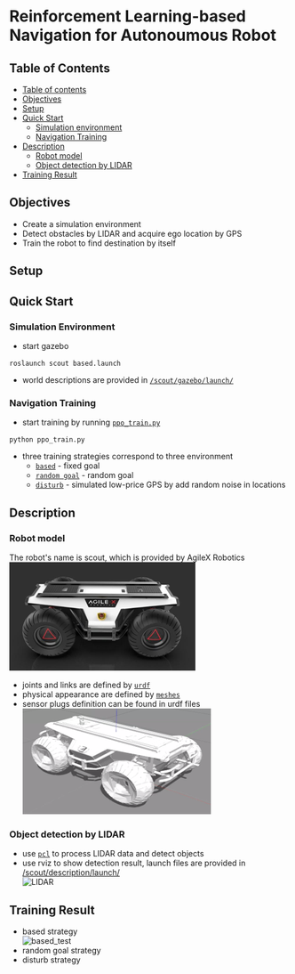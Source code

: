 # Reinforcement Learning-based Navigation for Autonoumous Robot

## Table of Contents  
- [Table of contents](#table-of-contents)  
- [Objectives](#objectives)  
- [Setup](#setup)  
- [Quick Start](#quick-start)  
   - [Simulation environment](#simulation-environment)  
   - [Navigation Training](#navigation-training)  
- [Description](#description)  
   - [Robot model](#robot-model)
   - [Object detection by LIDAR](#object-detection-by-LIDAR)  
- [Training Result](#training-result)

## Objectives  
- Create a simulation environment
- Detect obstacles by LIDAR and acquire ego location by GPS
- Train the robot to find destination by itself

## Setup  

## Quick Start
### Simulation Environment  
- start gazebo
```
roslaunch scout based.launch
```
- world descriptions are provided in [`/scout/gazebo/launch/`](/scout/gazebo/launch/)  

### Navigation Training
- start training by running [`ppo_train.py`](/scout/src/based/ppo_train.py)
```
python ppo_train.py
```
- three training strategies correspond to three environment  
   - [`based`](/scout/src/based/) - fixed goal  
   - [`random goal`](/scout/src/random_goal/) - random goal  
   - [`disturb`](/scout/src/disturb/) - simulated low-price GPS by add random noise in locations  

## Description
### Robot model
The robot's name is scout, which is provided by AgileX Robotics  
![real model](./img/scout_real.png)  
- joints and links are defined by [`urdf`](/scout/description/urdf/)
- physical appearance  are defined by [`meshes`](/scout/description/meshes/)
- sensor plugs definition can be found in urdf files  
![virtual_model](./img/scout_vir.png)  

### Object detection by LIDAR  
- use [`pcl`](./vlp_fir/) to process LIDAR data and detect objects  
- use rviz to show detection result, launch files are provided in [/scout/description/launch/](./scout/description/launch/)  
![LIDAR](./img/LIDAR.gif)  
   
## Training Result
- based strategy  
![based_test](./img/based_dem.gif)  
- random goal strategy  
- disturb strategy  
